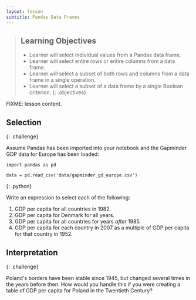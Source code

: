 ```yaml
---
layout: lesson
subtitle: Pandas Data Frames
---
```

> ## Learning Objectives
>
> * Learner will select individual values from a Pandas data frame.
> * Learner will select entire rows or entire columns from a data frame.
> * Learner will select a subset of both rows and columns from a data frame in a single operation.
> * Learner will select a subset of a data frame by a single Boolean criterion.
{: .objectives}

FIXME: lesson content.

## Selection
{: .challenge}

Assume Pandas has been imported into your notebook
and the Gapminder GDP data for Europe has been loaded:

~~~
import pandas as pd

data = pd.read_csv('data/gapminder_gd_europe.csv')
~~~
{: .python}

Write an expression to select each of the following:

1. GDP per capita for all countries in 1982.
2. GDP per capita for Denmark for all years.
3. GDP per capita for all countries for years *after* 1985.
4. GDP per capita for each country in 2007 as a multiple of GDP per capita for that country in 1952.

## Interpretation
{: .challenge}

Poland's borders have been stable since 1945,
but changed several times in the years before then.
How would you handle this
if you were creating a table of GDP per capita for Poland in the Twentieth Century?
